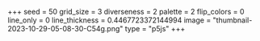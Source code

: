 +++
seed = 50
grid_size = 3
diverseness = 2
palette = 2
flip_colors = 0
line_only = 0
line_thickness = 0.4467723372144994
image = "thumbnail-2023-10-29-05-08-30-C54g.png"
type = "p5js"
+++

